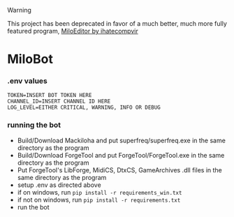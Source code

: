 > [!WARNING]
> This project has been deprecated in favor of a much better, much more fully featured program, [MiloEditor by ihatecompvir](https://github.com/ihatecompvir/MiloEditor/)
# MiloBot
### .env values
```
TOKEN=INSERT BOT TOKEN HERE
CHANNEL_ID=INSERT CHANNEL ID HERE
LOG_LEVEL=EITHER CRITICAL, WARNING, INFO OR DEBUG
```

### running the bot
- Build/Download Mackiloha and put superfreq/superfreq.exe in the same directory as the program
- Build/Download ForgeTool and put ForgeTool/ForgeTool.exe in the same directory as the program
- Put  ForgeTool's LibForge, MidiCS, DtxCS, GameArchives .dll files in the same directory as the program
- setup .env as directed above
- if on windows, run `pip install -r requirements_win.txt`
- if not on windows, run `pip install -r requirements.txt`
- run the bot
